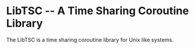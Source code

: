 # LibTSC -- A Time Sharing Coroutine Library

The LibTSC is a time sharing coroutine library for Unix like systems.

